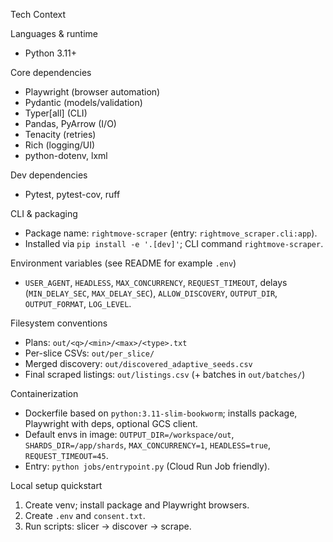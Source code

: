 Tech Context

Languages & runtime
- Python 3.11+

Core dependencies
- Playwright (browser automation)
- Pydantic (models/validation)
- Typer[all] (CLI)
- Pandas, PyArrow (I/O)
- Tenacity (retries)
- Rich (logging/UI)
- python-dotenv, lxml

Dev dependencies
- Pytest, pytest-cov, ruff

CLI & packaging
- Package name: `rightmove-scraper` (entry: `rightmove_scraper.cli:app`).
- Installed via `pip install -e '.[dev]'`; CLI command `rightmove-scraper`.

Environment variables (see README for example `.env`)
- `USER_AGENT`, `HEADLESS`, `MAX_CONCURRENCY`, `REQUEST_TIMEOUT`, delays (`MIN_DELAY_SEC`, `MAX_DELAY_SEC`), `ALLOW_DISCOVERY`, `OUTPUT_DIR`, `OUTPUT_FORMAT`, `LOG_LEVEL`.

Filesystem conventions
- Plans: `out/<q>/<min>/<max>/<type>.txt`
- Per-slice CSVs: `out/per_slice/`
- Merged discovery: `out/discovered_adaptive_seeds.csv`
- Final scraped listings: `out/listings.csv` (+ batches in `out/batches/`)

Containerization
- Dockerfile based on `python:3.11-slim-bookworm`; installs package, Playwright with deps, optional GCS client.
- Default envs in image: `OUTPUT_DIR=/workspace/out`, `SHARDS_DIR=/app/shards`, `MAX_CONCURRENCY=1`, `HEADLESS=true`, `REQUEST_TIMEOUT=45`.
- Entry: `python jobs/entrypoint.py` (Cloud Run Job friendly).

Local setup quickstart
1) Create venv; install package and Playwright browsers.
2) Create `.env` and `consent.txt`.
3) Run scripts: slicer → discover → scrape.
